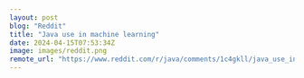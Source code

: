 ```yaml
---
layout: post
blog: "Reddit"
title: "Java use in machine learning"
date: 2024-04-15T07:53:34Z
image: images/reddit.png
remote_url: "https://www.reddit.com/r/java/comments/1c4gkll/java_use_in_machine_learning/"
---
```

